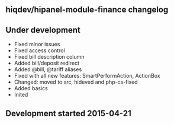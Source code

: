 hiqdev/hipanel-module-finance changelog
---------------------------------------

## Under development

- Fixed minor issues
- Fixed access control
- Fixed bill description column
- Added bill/deposit redirect
- Added @bill, @tariff aliases
- Fixed with all new features: SmartPerformAction, ActionBox
- Changed: moved to src, hideved and php-cs-fixed
- Added basics
- Inited

## Development started 2015-04-21

